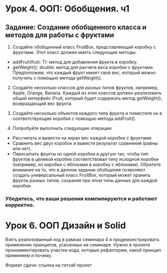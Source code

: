 # Урок 4. ООП: Обобщения. ч1

## Задание: Создание обобщенного класса и методов для работы с фруктами

1. Создайте обобщенный класс FruitBox<T>, представляющий коробку с фруктами. Этот класс должен иметь следующие методы:

* addFruit(fruit: T): метод для добавления фрукта в коробку.
* getWeight(): double: метод для расчета веса коробки с фруктами. Предположим, что каждый фрукт имеет свой вес, который
  можно получить с помощью метода getWeight().

2. Создайте несколько классов для разных типов фруктов, например, Apple, Orange, Banana. Каждый из этих классов должен
   реализовать общий интерфейс IFruit,
   который будет содержать метод getWeight(), возвращающий вес фрукта.

3. Создайте несколько объектов каждого типа фрукта и поместите их в соответствующие коробки с помощью метода addFruit().

4. Попробуйте выполнить следующие операции:

* Рассчитать и вывести на экран вес каждой коробки с фруктами.
* Сравнить вес двух коробок и вывести результат сравнения (равны или нет).
* Пересыпать фрукты из одной коробки в другую так, чтобы тип фруктов в целевой коробке соответствовал типу исходной
  коробки
  (например, из коробки с яблоками в коробку с яблоками).
  Обратите внимание на то, что в данном задании обобщения позволяют создать универсальный класс FruitBox,
  который может хранить фрукты разных типов, сохраняя при этом типы данных для каждой коробки.

### Убедитесь, что ваши решения компилируются и работают корректно.

# Урок 6. ООП Дизайн и Solid
Взять реализованный код в рамках семинара 4 и продемонстрировать применение принципов, усвоенных на семинаре.
Нужно в проекте прокомментировать участки кода, которые рефакторим, какой принцип применяем и почему.

Формат сдачи: ссылка на гитхаб проект